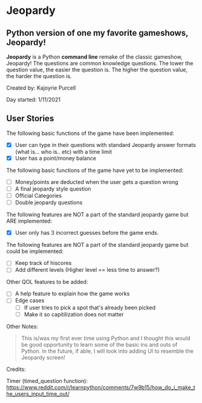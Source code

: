 # Jeopardy


Python version of one my favorite gameshows, Jeopardy!
-----------------------------------------------------
**Jeopardy** is a Python **command line** remake of the classic gameshow, Jeopardy!
The questions are common knowledge questions. The lower the question value, the easier the question is. The higher the question value, the harder the question is.


Created by: Kajoyrie Purcell


Day started: 1/11/2021

## User Stories

The following basic functions of the game have been implemented:
* [x] User can type in their questions with standard Jeopardy answer formats (what is... who is.. etc) with a time limit
* [x] User has a point/money balance

The following basic functions of the game have yet to be implemented:
* [ ] Money/points are deducted when the user gets a question wrong
* [ ] A final jeopardy style question
* [ ] Official Categories
* [ ] Double jeopardy questions

The following features are NOT a part of the standard jeopardy game but ARE implemented:
* [x] User only has 3 incorrect guesses before the game ends.

The following features are NOT a part of the standard jeopardy game but could be implemented:
* [ ] Keep track of hiscores
* [ ] Add different levels (Higher level == less time to answer?)

Other QOL features to be added:
* [ ] A help feature to explain how the game works
* [ ] Edge cases
    * [ ] If user tries to pick a spot that's already been picked
    * [ ] Make it so capitilization does not matter

Other Notes:
> This is/was my first ever time using Python and I thought this would be good opportunity to learn some of the basic ins and outs of Python.
> In the future, if able, I will look into adding UI to resemble the Jeopardy screen!


Credits:

Timer (timed_question function):
https://www.reddit.com/r/learnpython/comments/7w9b15/how_do_i_make_the_users_input_time_out/
